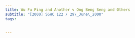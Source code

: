 ```yaml
---
title: Wu Fu Ping and Another v Ong Beng Seng and Others 
subtitle: "[2000] SGHC 122 / 29\_June\_2000"
tags:


---
```


